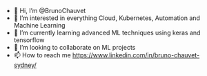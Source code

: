 - 👋 Hi, I’m @BrunoChauvet
- 👀 I’m interested in everything Cloud, Kubernetes, Automation and Machine Learning
- 🌱 I’m currently learning advanced ML techniques using keras and tensorflow
- 💞️ I’m looking to collaborate on ML projects
- 📫 How to reach me https://www.linkedin.com/in/bruno-chauvet-sydney/
